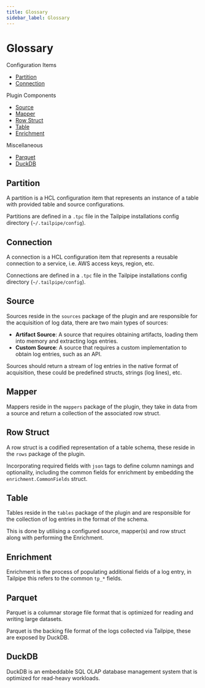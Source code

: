 ```yaml
---
title: Glossary
sidebar_label: Glossary
---
```


# Glossary

Configuration Items
- [Partition](#partition)
- [Connection](#connection)

Plugin Components
- [Source](#source)
- [Mapper](#mapper)
- [Row Struct](#row-struct)
- [Table](#table)
- [Enrichment](#enrichment)

Miscellaneous
- [Parquet](#parquet)
- [DuckDB](#duckdb)

## Partition

A partition is a HCL configuration item that represents an instance of a table with provided table and source configurations.

Partitions are defined in a `.tpc` file in the Tailpipe installations config directory (`~/.tailpipe/config`).

## Connection

A connection is a HCL configuration item that represents a reusable connection to a service, i.e. AWS access keys, region, etc.

Connections are defined in a `.tpc` file in the Tailpipe installations config directory (`~/.tailpipe/config`).

## Source

Sources reside in the `sources` package of the plugin and are responsible for the acquisition of log data, there are two main types of sources:

- **Artifact Source**: A source that requires obtaining artifacts, loading them into memory and extracting logs entries.
- **Custom Source**: A source that requires a custom implementation to obtain log entries, such as an API.

Sources should return a stream of log entries in the native format of acquisition, these could be predefined structs, strings (log lines), etc.

## Mapper

Mappers reside in the `mappers` package of the plugin, they take in data from a source and return a collection of the associated row struct.

## Row Struct

A row struct is a codified representation of a table schema, these reside in the `rows` package of the plugin. 

Incorporating required fields with `json` tags to define column namings and optionality, including the common fields for enrichment by embedding the `enrichment.CommonFields` struct.

## Table

Tables reside in the `tables` package of the plugin and are responsible for the collection of log entries in the format of the schema.

This is done by utilising a configured source, mapper(s) and row struct along with performing the Enrichment.


## Enrichment

Enrichment is the process of populating additional fields of a log entry, in Tailpipe this refers to the common `tp_*` fields.

## Parquet

Parquet is a columnar storage file format that is optimized for reading and writing large datasets.

Parquet is the backing file format of the logs collected via Tailpipe, these are exposed by DuckDB.

## DuckDB

DuckDB is an embeddable SQL OLAP database management system that is optimized for read-heavy workloads.